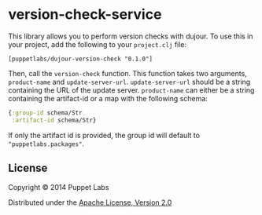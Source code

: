 # version-check-service

This library allows you to perform version checks with dujour. To use this in your project,
add the following to your `project.clj` file:

```
[puppetlabs/dujour-version-check "0.1.0"]

```

Then, call the `version-check` function. This function takes two arguments,
`product-name` and `update-server-url`. `update-server-url` should be a string
containing the URL of the update server. `product-name` can either be a string
containing the artifact-id or a map with the following schema:

```clj
{:group-id schema/Str
 :artifact-id schema/Str}
```

If only the artifact id is provided, the group id will default to
`"puppetlabs.packages"`.

## License

Copyright © 2014 Puppet Labs

Distributed under the [Apache License, Version 2.0](http://www.apache.org/licenses/LICENSE-2.0.html)
